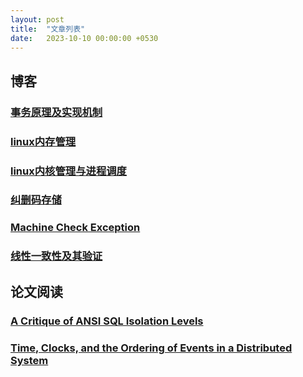 ```yaml
---  
layout: post  
title:  "文章列表"  
date:   2023-10-10 00:00:00 +0530   
---  
```

  
<style>  
.tablelines table, .tablelines td, .tablelines th {  
  border: 1px solid black;  
  }  
</style>  
  
## 博客
  
### [事务原理及实现机制](https://chenghua-root.github.io/posts/database-transaction)  
  
### [linux内存管理](https://chenghua-root.github.io/posts/virtual-memory)  
  
### [linux内核管理与进程调度](https://chenghua-root.github.io/posts/linux-kernel)  
  
### [纠删码存储](https://chenghua-root.github.io/posts/erasue-code)  
  
### [Machine Check Exception](https://chenghua-root.github.io/posts/machine-check-exception)  
  
### [线性一致性及其验证](https://chenghua-root.github.io/posts/linearizability)  
  
## 论文阅读
  
### [A Critique of ANSI SQL Isolation Levels](https://chenghua-root.github.io/posts/a-critique-of-ansi-sql-isolation-levels)  
  
### [Time, Clocks, and the Ordering of Events in a Distributed System](https://chenghua-root.github.io/posts/time-clocks-and-the-ordering-of-events-in-a-distributed-system)  
